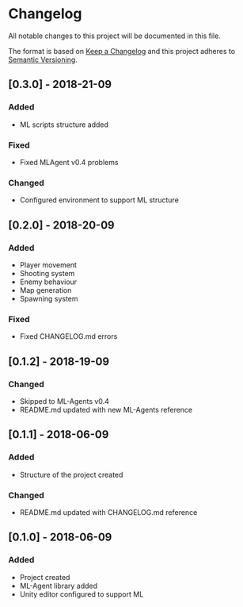 # Changelog

All notable changes to this project will be documented in this file.

The format is based on [Keep a Changelog](http://keepachangelog.com/en/1.0.0/)
and this project adheres to [Semantic Versioning](http://semver.org/spec/v2.0.0.html).

## [0.3.0] - 2018-21-09

### Added

- ML scripts structure added

### Fixed

- Fixed MLAgent v0.4 problems

### Changed

- Configured environment to support ML structure

## [0.2.0] - 2018-20-09

### Added

- Player movement
- Shooting system
- Enemy behaviour
- Map generation
- Spawning system

### Fixed

- Fixed CHANGELOG.md errors

## [0.1.2] - 2018-19-09

### Changed

- Skipped to ML-Agents v0.4
- README.md updated with new ML-Agents reference

## [0.1.1] - 2018-06-09

### Added

- Structure of the project created

### Changed

- README.md updated with CHANGELOG.md reference

## [0.1.0] - 2018-06-09

### Added

- Project created
- ML-Agent library added
- Unity editor configured to support ML